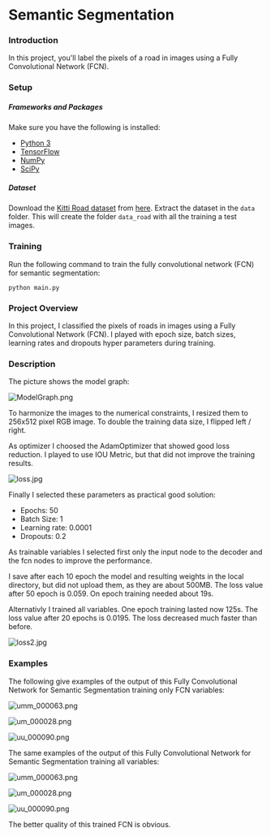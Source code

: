 # Semantic Segmentation
### Introduction
In this project, you'll label the pixels of a road in images using a Fully Convolutional Network (FCN).

### Setup
##### Frameworks and Packages
Make sure you have the following is installed:
 - [Python 3](https://www.python.org/)
 - [TensorFlow](https://www.tensorflow.org/)
 - [NumPy](http://www.numpy.org/)
 - [SciPy](https://www.scipy.org/)

##### Dataset
Download the [Kitti Road dataset](http://www.cvlibs.net/datasets/kitti/eval_road.php) from [here](http://www.cvlibs.net/download.php?file=data_road.zip).  Extract the dataset in the `data` folder.  This will create the folder `data_road` with all the training a test images.

### Training
Run the following command to train the fully convolutional network (FCN) for semantic segmentation:
```
python main.py
```

### Project Overview
In this project, I classified the pixels of roads in images using a Fully Convolutional Network (FCN). I played
with epoch size, batch sizes, learning rates and dropouts hyper parameters during training.

### Description
The picture shows the model graph:

![ModelGraph.png](./ModelGraph.png)

To harmonize the images to the numerical constraints, I resized them to 256x512 pixel RGB image.
To double the training data size, I flipped left / right.

As optimizer I choosed the AdamOptimizer that showed good loss reduction. I played to use IOU Metric, but that did not improve the training results.

![loss.jpg](./loss.jpg)

Finally I selected these parameters as practical good solution:

- Epochs: 50
- Batch Size: 1 
- Learning rate: 0.0001
- Dropouts: 0.2

As trainable variables I selected first only the input node to the decoder and the fcn nodes to improve the performance.

I save after each 10 epoch the model and resulting weights in the local directory, but did not upload them, as they are about 500MB. The loss value after 50 epoch is 0.059. On epoch training needed about 19s.

Alternativly I trained all variables. One epoch training lasted now 125s. The loss value after 20 epochs is 0.0195. 
The loss decreased much faster than before.

![loss2.jpg](./loss2.jpg)


### Examples 
The following give examples of the output of this Fully Convolutional Network for Semantic Segmentation training only FCN variables:

![umm_000063.png](./runs/1503239666.5580473/umm_000063.png)

![um_000028.png](./runs/1503239666.5580473/um_000028.png)

![uu_000090.png](./runs/1503239666.5580473/uu_000090.png)

The same examples of the output of this Fully Convolutional Network for Semantic Segmentation training all variables:

![umm_000063.png](./runs/1503243435.0288646/umm_000063.png)

![um_000028.png](./runs/1503243435.0288646/um_000028.png)

![uu_000090.png](./runs/1503243435.0288646/uu_000090.png)

The better quality of this trained FCN is obvious. 


